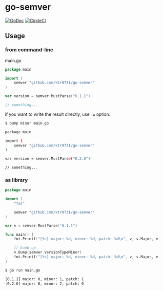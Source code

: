 # go-semver
[![GoDoc](https://godoc.org/github.com/ktr0731/go-updater?status.svg)](https://godoc.org/github.com/ktr0731/go-updater)
[![CircleCI](https://circleci.com/gh/ktr0731/go-semver.svg?style=svg)](https://circleci.com/gh/ktr0731/go-semver)  

## Usage

### from command-line
main.go
``` go
package main

import (
	semver "github.com/ktr0731/go-semver"
)

var version = semver.MustParse("0.1.1")

// something...
```

if you want to write the result directly, use `-w` option.  
``` sh
$ bump minor main.go

package main

import (
	semver "github.com/ktr0731/go-semver"
)

var version = semver.MustParse("0.2.0")

// something...
```

### as library
``` go
package main

import (
	"fmt"

	semver "github.com/ktr0731/go-semver"
)

var v = semver.MustParse("0.1.1")

func main() {
	fmt.Printf("[%s] major: %d, minor: %d, patch: %d\n", v, v.Major, v.Minor, v.Patch)

	// bump up
	v.Bump(semver.VersionTypeMinor)
	fmt.Printf("[%s] major: %d, minor: %d, patch: %d\n", v, v.Major, v.Minor, v.Patch)
}
```

``` sh
$ go run main.go

[0.1.1] major: 0, minor: 1, patch: 1
[0.2.0] major: 0, minor: 2, patch: 0
```
